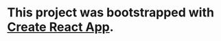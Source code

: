 # This project was bootstrapped with [Create React App](https://github.com/facebook/create-react-app).
